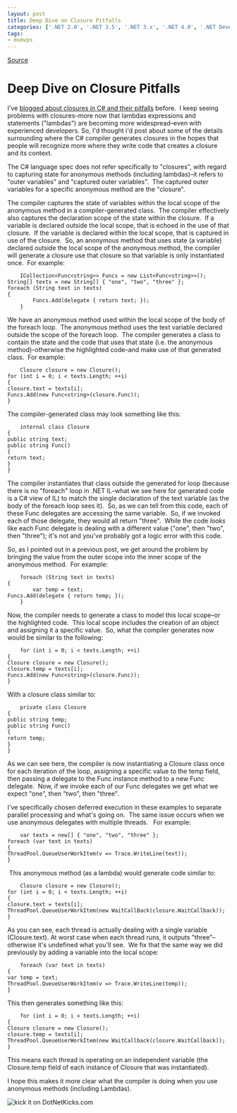 ```yaml
---
layout: post
title: Deep Dive on Closure Pitfalls
categories: ['.NET 2.0', '.NET 3.5', '.NET 3.x', '.NET 4.0', '.NET Development', 'C#', 'C# 3.0', 'C# 4', 'Design/Coding Guidance', 'DevCenterPost', 'Software Development Guidance']
tags:
- msmvps
---
```

[Source](http://blogs.msmvps.com/peterritchie/2010/11/03/deep-dive-on-closure-pitfals/ "Permalink to Deep Dive on Closure Pitfalls")

# Deep Dive on Closure Pitfalls

I've [blogged about closures in C# and their pitfalls][1] before.  I keep seeing problems with closures–more now that lambdas expressions and statements ("lambdas") are becoming more widespread–even with experienced developers. So, I'd thought i'd post about some of the details surrounding where the C# compiler generates closures in the hopes that people will recognize more where they write code that creates a closure and its context.

The C# language spec does not refer specifically to "closures", with regard to capturing state for anonymous methods (including lambdas)–it refers to "outer variables" and "captured outer variables".  The captured outer variables for a specific anonymous method are the "closure".

The compiler captures the state of variables within the local scope of the anonymous method in a compiler-generated class.  The compiler effectively also captures the declaration scope of the state within the closure.  If a variable is declared outside the local scope, that is echoed in the use of that closure.  If the variable is declared within the local scope, that is captured in use of the closure.  So, an anonymous method that uses state (a variable) declared outside the local scope of the anonymous method, the compiler will generate a closure use that closure so that variable is only instantiated once.  For example: 
    
    
    	ICollection<Func<string>> Funcs = new List<Func<string>>();   
    String[] texts = new String[] { "one", "two", "three" };  
    foreach (String text in texts)  
    {  
    		Funcs.Add(delegate { return text; });  
    	}  
    

We have an anonymous method used within the local scope of the body of the foreach loop.  The anonymous method uses the text variable declared outside the scope of the foreach loop.  The compiler generates a class to contain the state and the code that uses that state (i.e. the anonymous method)–otherwise the highlighted code–and make use of that generated class.  For example:
    
    
    	Closure closure = new Closure();  
    for (int i = 0; i < texts.Length; ++i)  
    {  
    closure.text = texts[i];  
    Funcs.Add(new Func<string>(closure.Func));  
    }  
    

The compiler-generated class may look something like this:
    
    
    	internal class Closure  
    {  
    public string text;  
    public string Func()  
    {  
    return text;  
    }  
    }  
    

The compiler instantiates that class outside the generated for loop (because there is no "foreach" loop in .NET IL–what we see here for generated code is a C# view of IL) to match the single declaration of the text variable (as the body of the foreach loop sees it).  So, as we can tell from this code, each of these Func delegates are accessing the same variable.  So, if we invoked each of those delegate, they would all return "three".  While the code _looks_ like each Func delegate is dealing with a different value ("one", then "two", then "three"); it's not and you've probably got a logic error with this code.

So, as I pointed out in a previous post, we get around the problem by bringing the value from the outer scope into the inner scope of the anonymous method.  For example:
    
    
    	foreach (String text in texts)  
    {  
    		var temp = text;  
    Funcs.Add(delegate { return temp; });  
    	}  
    

Now, the compiler needs to generate a class to model this local scope–or the highlighted code.  This local scope includes the creation of an object and assigning it a specific value.  So, what the compiler generates now would be similar to the following:
    
    
    	for (int i = 0; i < texts.Length; ++i)  
    {  
    Closure closure = new Closure();  
    closure.temp = texts[i];  
    Funcs.Add(new Func<string>(closure.Func));  
    }  
    

With a closure class similar to:
    
    
    	private class Closure  
    {  
    public string temp;  
    public string Func()  
    {  
    return temp;  
    }  
    }  
    

As we can see here, the compiler is now instantiating a Closure class once for each iteration of the loop, assigning a specific value to the temp field, then passing a delegate to the Func instance method to a new Func<T> delegate.  Now, if we invoke each of our Func delegates we get what we expect "one", then "two", then "three".

I've specifically chosen deferred execution in these examples to separate parallel processing and what's going on.  The same issue occurs when we use anonymous delegates with multiple threads.   For example: 
    
    
    	var texts = new[] { "one", "two", "three" };  
    foreach (var text in texts)  
    {  
    ThreadPool.QueueUserWorkItem(v => Trace.WriteLine(text));  
    }  
    

 This anonymous method (as a lambda) would generate code similar to:
    
    
    	Closure closure = new Closure();  
    for (int i = 0; i < texts.Length; ++i)  
    {  
    closure.text = texts[i];  
    ThreadPool.QueueUserWorkItem(new WaitCallBack(closure.WaitCallback));  
    }  
    

As you can see, each thread is actually dealing with a single variable (Closure.text). At worst case when each thread runs, it outputs "three"–otherwise it's undefined what you'll see.  We fix that the same way we did previously by adding a variable into the local scope:
    
    
    	foreach (var text in texts)  
    {  
    var temp = text;  
    ThreadPool.QueueUserWorkItem(v => Trace.WriteLine(temp));  
    }  
    

This then generates something like this:
    
    
    	for (int i = 0; i < texts.Length; ++i)  
    {  
    Closure closure = new Closure();  
    closure.temp = texts[i];  
    ThreadPool.QueueUserWorkItem(new WaitCallback(closure.WaitCallback));  
    }  
    

This means each thread is operating on an independent variable (the Closure.temp field of each instance of Closure that was instantiated).

I hope this makes it more clear what the compiler is doing when you use anonymous methods (including Lambdas).

![kick it on DotNetKicks.com][2]

[1]: http://blogs.msmvps.com/blogs/peterritchie/archive/2008/10/27/closure-tip.aspx
[2]: http://dotnetkicks.com/Services/Images/KickItImageGenerator.ashx?url=http%253a%252f%252fmsmvps.com%252fblogs%252fpeterritchie%252farchive%252f2010%252f11%252f03%252fdeep-dive-on-closure-pitfals.aspx


